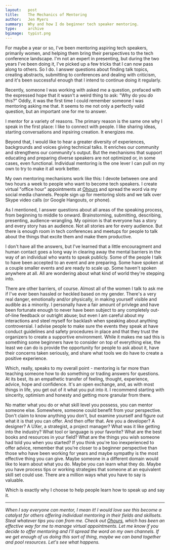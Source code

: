 ```yaml
---
layout:   post
title:    The Mechanics of Mentoring
author:   Jen Myers
summary:  Why and how I do beginner tech speaker mentoring.
type:     archive
bgimage:  typist.png
---
```


For maybe a year or so, I've been mentoring aspiring tech speakers, primarily women, and helping them bring their perspectives to the tech conference landscape. I'm not an expert in presenting, but during the two years I've been doing it, I've picked up a few tricks that I can now pass along to others. So I do. I answer questions about finding talk topics, creating abstracts, submitting to conferences and dealing with criticism, and it's been successful enough that I intend to continue doing it regularly.

Recently, someone I was working with asked me a question, prefaced with the expressed hope that it wasn't a weird thing to ask: "Why do you _do_ this?" Oddly, it was the first time I could remember someone I was mentoring asking me that. It seems to me not only a perfectly valid question, but an important one for me to answer. 

I mentor for a variety of reasons. The primary reason is the same one why I speak in the first place: I like to connect with people. I like sharing ideas, starting conversations and inpsiring creation. It energizes me.

Beyond that, I would like to hear a greater diversity of experiences, backgrounds and voices giving technical talks. It enriches our community and strengthens our community's output. But the mechanisms that support educating and preparing diverse speakers are not optimized or, in some cases, even functional. Individual mentoring is the one lever I can pull on my own to try to make it all work better.

My own mentoring mechanisms work like this: I devote between one and two hours a week to people who want to become tech speakers. I create virtual "office hour" appointments at [Ohours](http://ohours.org/jenmyers) and spread the word via my social media channels. People sign up for mentoring slots and we talk over Skype video calls (or Google Hangouts, or phone).

As I mentioned, I answer questions about all areas of the speaking process, from beginning to middle to onward. Brainstorming, submitting, describing, presenting, audience-wrangling. My opinion is that everyone has a story and every story has an audience. Not all stories are for every audience. But there is enough room in tech conferences and meetups for people to talk about the things that excite them and make them productive.

I don't have all the answers, but I've learned that a little encouragment and human contact goes a long way in clearing away the mental barriers in the way of an individual who wants to speak publicly. Some of the people I talk to have been accepted to an event and are preparing. Some have spoken at a couple smaller events and are ready to scale up. Some haven't spoken anywhere at all. All are wondering about what kind of world they're stepping into.

There are other barriers, of course. Almost all of the women I talk to ask me if I've ever been hassled or heckled based on my gender. There's a very real danger, emotionally and/or physically, in making yourself visible and audible as a minority. I personally have a fair amount of privlege and have been fortunate enough to never have been subject to any completely out-of-line feedback or outright abuse; but even I am careful about my interactions and steel myself for backlash when speaking about anything controversial. I advise people to make sure the events they speak at have conduct guidelines and safety procedures in place and that they trust the organizers to create a supportive environment. While it makes me sad this is something some beginners have to consider on top of everything else, the least we can do is provide the opportunity for people to ask about it, have their concerns taken seriously, and share what tools we do have to create a positive experience.

Which, really, speaks to my overall point - mentoring is far more than teaching someone how to do something or trading answers for questions. At its best, its an empathetic transfer of feeling, thought, experience, advice, hope and confidence. It's an open exchange, and, as with most things in life, you get out of it what you put into it. I recommend starting with sincerity, optimism and honesty and getting more granular from there.

No matter what you do or what skill level you possess, you can mentor someone else. Somewhere, someone could benefit from your perspective. Don't claim to know anything you don't, but examine yourself and figure out what it is that you can offer. And then offer that. Are you a developer? A designer? A UXer, a strategist, a project manager? What was it like getting into the industry? What tool or language is your favorite? What are the best books and resources in your field? What are the things you wish someone had told you when you started? If you think you're too inexperienced to offer advice, remember that you're closer to a beginner perspective than those who have been working for years and maybe sympathy is the most effective thing you can give. Maybe someone in a different domain would like to learn about what you do. Maybe you can learn what they do. Maybe you have process tips or working strategies that someone at an equivalent skill set could use. There are a million ways what you have to say is valuable.

Which is exactly why I choose to help people learn how to speak up and say it.

___

_When I say everyone can mentor, I mean it! I would love see this become a catalyst for others offering individual mentoring in their fields and skillsets. Steal whatever tips you can from me. Check out [Ohours](http://ohours.org/), which has been an effective way for me to manage virtual appointments. Let me know if you decide to offer mentoring and I'll spread the word on my own channels. If we get enough of us doing this sort of thing, maybe we can band together and pool resources. Let's see what happens._
